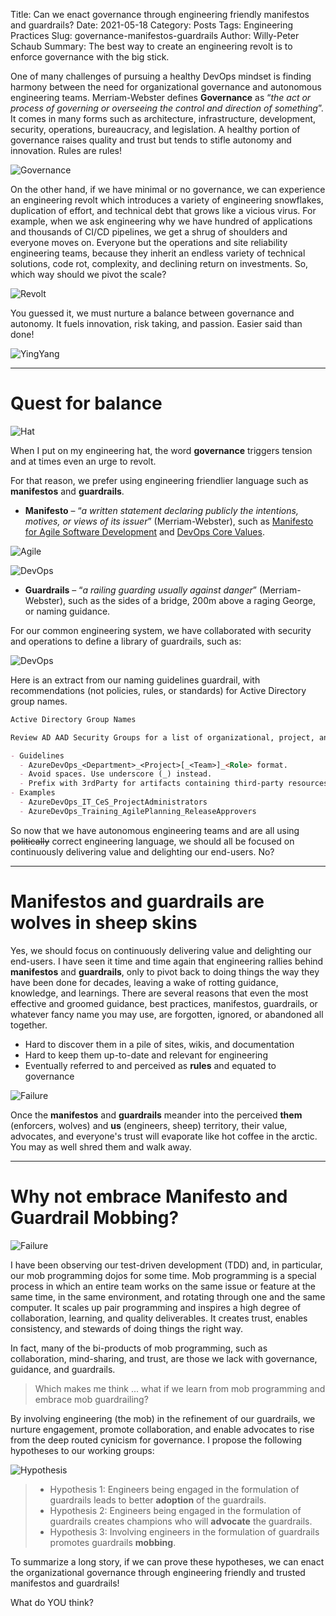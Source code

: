 Title: Can we enact governance through engineering friendly manifestos and guardrails?
Date: 2021-05-18
Category: Posts
Tags: Engineering Practices
Slug: governance-manifestos-guardrails
Author: Willy-Peter Schaub
Summary: The best way to create an engineering revolt is to enforce governance with the big stick.

One of many challenges of pursuing a healthy DevOps mindset is finding harmony between the need for organizational governance and autonomous engineering teams. Merriam-Webster defines **Governance** as “_the act or process of governing or overseeing the control and direction of something_”. It comes in many forms such as architecture, infrastructure, development, security, operations, bureaucracy, and legislation. A healthy portion of governance raises quality and trust but tends to stifle autonomy and innovation. Rules are rules!

![Governance](/images/governance-manifestos-guardrails-5.png)

On the other hand, if we have minimal or no governance, we can experience an engineering revolt which introduces a variety of engineering snowflakes, duplication of effort, and technical debt that grows like a vicious virus. For example, when we ask engineering why we have hundred of applications and thousands of CI/CD pipelines, we get a shrug of shoulders and everyone moves on. Everyone but the operations and site reliability engineering teams, because they inherit an endless variety of technical solutions, code rot, complexity, and declining return on investments. So, which way should we pivot the scale?

![Revolt](/images/governance-manifestos-guardrails-6.png)

You guessed it, we must nurture a balance between governance and autonomy. It fuels innovation, risk taking, and passion. Easier said than done!

![YingYang](/images/governance-manifestos-guardrails-7.png)

---

# Quest for balance

![Hat](/images/governance-manifestos-guardrails-4.png)

When I put on my engineering hat, the word **governance** triggers tension and at times even an urge to revolt.

For that reason, we prefer using engineering friendlier language such as **manifestos** and **guardrails**.

- **Manifesto** – “_a written statement declaring publicly the intentions, motives, or views of its issuer_” (Merriam-Webster), such as [Manifesto for Agile Software Development](https://agilemanifesto.org/) and [DevOps Core Values](https://www.tactec.ca/devops-core-values/).

![Agile](/images/governance-manifestos-guardrails-1.png)

![DevOps](/images/governance-manifestos-guardrails-2.png)

- **Guardrails** – “_a railing guarding usually against danger_” (Merriam-Webster), such as the sides of a bridge, 200m above a raging George, or naming guidance.

For our common engineering system, we have collaborated with security and operations to define a library of guardrails, such as:

![DevOps](/images/governance-manifestos-guardrails-3.png)

Here is an extract from our naming guidelines guardrail, with recommendations (not policies, rules, or standards) for Active Directory group names. 

```markdown
Active Directory Group Names

Review AD AAD Security Groups for a list of organizational, project, and team-level groups.

- Guidelines
  - AzureDevOps_<Department>_<Project>[_<Team>]_<Role> format.
  - Avoid spaces. Use underscore (_) instead.
  - Prefix with 3rdParty for artifacts containing third-party resources.
- Examples
  - AzureDevOps_IT_CeS_ProjectAdministrators
  - AzureDevOps_Training_AgilePlanning_ReleaseApprovers
```

So now that we have autonomous engineering teams and are all using ~~politically~~ correct engineering language, we should all be focused on continuously delivering value and delighting our end-users. No?

---

# Manifestos and guardrails are wolves in sheep skins

Yes, we should focus on continuously delivering value and delighting our end-users. I have seen it time and time again that engineering rallies behind **manifestos** and **guardrails**, only to pivot back to doing things the way they have been done for decades, leaving a wake of rotting guidance, knowledge, and learnings. There are several reasons that even the most effective and groomed guidance, best practices, manifestos, guardrails, or whatever fancy name you may use, are forgotten, ignored, or abandoned all together.

- Hard to discover them in a pile of sites, wikis, and documentation
- Hard to keep them up-to-date and relevant for engineering
- Eventually referred to and perceived as **rules** and equated to governance

![Failure](/images/governance-manifestos-guardrails-8.png)

Once the **manifestos** and **guardrails** meander into the perceived **them** (enforcers, wolves) and **us** (engineers, sheep) territory, their value, advocates, and everyone's trust will evaporate like hot coffee in the arctic. You may as well shred them and walk away.

---

# Why not embrace Manifesto and Guardrail Mobbing?

![Failure](/images/governance-manifestos-guardrails-10.png)

I have been observing our test-driven development (TDD) and, in particular, our mob programming dojos for some time. Mob programming is a special process in which an entire team works on the same issue or feature at the same time, in the same environment, and rotating through one and the same computer. It scales up pair programming and inspires a high degree of collaboration, learning, and quality deliverables. It creates trust, enables consistency, and stewards of doing things the right way.

In fact, many of the bi-products of mob programming, such as collaboration, mind-sharing, and trust, are those we lack with governance, guidance, and guardrails. 

> Which makes me think ... what if we learn from mob programming and embrace mob guardrailing? 

By involving engineering (the mob) in the refinement of our guardrails, we nurture engagement, promote collaboration, and enable advocates to rise from the deep routed cynicism for governance. I propose the following hypotheses to our working groups:

![Hypothesis](/images/governance-manifestos-guardrails-11.png)

> - Hypothesis 1: Engineers being engaged in the formulation of guardrails leads to better **adoption** of the guardrails.
> - Hypothesis 2: Engineers being engaged in the formulation of guardrails creates champions who will **advocate** the guardrails. 
> - Hypothesis 3: Involving engineers in the formulation of guardrails promotes guardrails **mobbing**.

To summarize a long story, if we can prove these hypotheses, we can enact the organizational governance through engineering friendly and trusted manifestos and guardrails!

What do YOU think?
